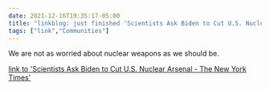 ```yaml
---
date: 2021-12-16T19:35:17-05:00
title: "linkblog: just finished 'Scientists Ask Biden to Cut U.S. Nuclear Arsenal - The New York Times'"
tags: ["link","Communities"]
---
```

We are not as worried about nuclear weapons as we should be.
 
[link to 'Scientists Ask Biden to Cut U.S. Nuclear Arsenal - The New York Times'](https://www.nytimes.com/2021/12/16/us/politics/scientists-letter-nuclear-arsenal.html)
